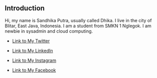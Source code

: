## Introduction

Hi, my name is Sandhika Putra, usually called Dhika. I live in the city of Blitar, East Java, Indonesia. I am a student from SMKN 1 Nglegok. I am newbie in sysadmin and cloud computing.

- [Link to My Twitter](https://twitter.com/SandhikaPutra13)

- [Link to My LinkedIn](https://www.linkedin.com/in/putra-fa-b3bbb7246/)

- [Link to My Instagram](https://www.instagram.com/putraaaafaa/)

- [Link to My Facebook](https://www.facebook.com/sandhika.putra.94?locale=id_ID)



